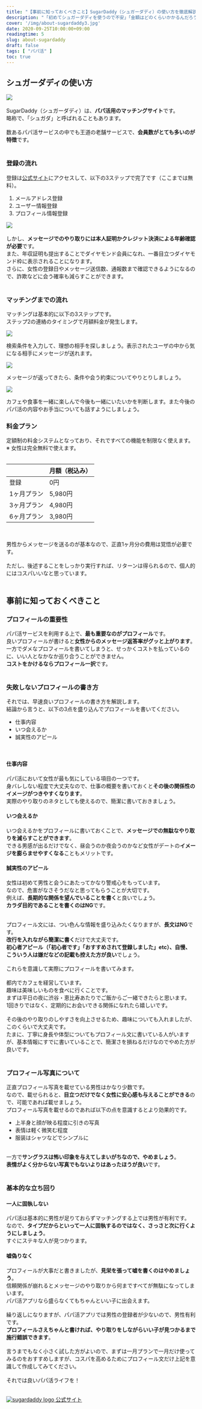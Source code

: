 ```yaml
---
title: "【事前に知っておくべきこと】SugarDaddy（シュガーダディ）の使い方を徹底解説"
description: "「初めてシュガーダディを使うので不安」「金額はどのくらいかかるんだろう」「事前に知っておいた方がいいことがあれば知りたい」という男性に向けて、シュガーダディの使い方から、料金体系、事前に知っておくべきことを徹底解説します。"
cover: '/img/about-sugardaddy3.jpg'
date: 2020-09-25T10:00:00+09:00
readingtime: 5
slug: about-sugardaddy
draft: false
tags: [ "パパ活" ]
toc: true
---
```


## シュガーダディの使い方
<img src="/img/about-sugardaddy.jpg" /><br>
<br>
SugarDaddy（シュガーダディ）は、<b class="marker_yellow">パパ活用のマッチングサイト</b>です。<br>
略称で、「シュガダ」と呼ばれることもあります。<br>
<br>
数あるパパ活サービスの中でも王道の老舗サービスで、<b class="marker_yellow">会員数がとても多いのが特徴</b>です。<br>
<br>

### 登録の流れ
登録は<a href="https://sugardaddy.jp/" target="_blank" rel="nofollow">公式サイト</a>にアクセスして、以下の3ステップで完了です（ここまでは無料）。<br>
<ol class="summary">
  <li>メールアドレス登録</li>
  <li>ユーザー情報登録</li>
  <li>プロフィール情報登録</li>
</ol>

<img src="/img/sugardaddy-register.png" /><br>
<br>
しかし、<b class="marker_yellow">メッセージでのやり取りには本人証明かクレジット決済による年齢確認が必要</b>です。<br>
また、年収証明も提出することでダイヤモンド会員になれ、一番目立つダイヤモンド枠に表示されることになります。<br>
さらに、女性の登録日やメッセージ送信数、通報数まで確認できるようになるので、詐欺などに会う確率も減らすことができます。<br>
<br>

### マッチングまでの流れ
マッチングは基本的に以下の3ステップです。<br>
ステップ2の連絡のタイミングで月額料金が発生します。<br>
<div class="clearfix flow">
  <div class="step">
    <img src="/img/sugardaddy-step1.png" />
    <p>検索条件を入力して、理想の相手を探しましょう。表示されたユーザの中から気になる相手にメッセージが送れます。</p>
  </div>
  <div class="step">
    <img src="/img/sugardaddy-step2.png" />
    <p>メッセージが返ってきたら、条件や会う約束についてやりとりしましょう。</p>
  </div>
  <div class="step">
    <img src="/img/sugardaddy-step3.png" />
    <p>カフェや食事を一緒に楽しんで今後も一緒にいたいかを判断します。また今後のパパ活の内容やお手当についても話すようにしましょう。</p>
  </div>
</div>

### 料金プラン
定額制の料金システムとなっており、それですべての機能を制限なく使えます。<br>
※ 女性は完全無料で使えます。<br>
<br>
<table>
  <thead>
    <tr class="border-none">
    <th class="border-none"></th>
    <th class="">月額（税込み）</th>
    </tr>
  </thead>
  <tbody>
    <tr>
      <td class="black">登録</td>
      <td>0円</td>
    </tr>
    <tr>
      <td class="black">1ヶ月プラン</td>
      <td>5,980円</td>
    </tr>
    <tr>
      <td class="black">3ヶ月プラン</td>
      <td>4,980円</td>
    </tr>
    <tr>
      <td class="black">6ヶ月プラン</td>
      <td>3,980円</td>
    </tr>
  </tbody>
</table>
<br>

男性からメッセージを送るのが基本なので、正直1ヶ月分の費用は覚悟が必要です。<br>
<br>
ただし、後述することをしっかり実行すれば、リターンは得られるので、個人的にはコスパいいなと思っています。<br>
<br>

## 事前に知っておくべきこと

### プロフィールの重要性
パパ活サービスを利用する上で、<b class="marker_yellow">最も重要なのがプロフィール</b>です。<br>
良いプロフィールが書けると<b class="marker_yellow">女性からのメッセージ返答率がグッと上がります</b>。<br>
一方でダメなプロフィールを書いてしまうと、せっかくコストを払っているのに、いい人となかなか巡り合うことができません。<br>
<b class="marker_yellow">コストをかけるならプロフィール一択</b>です。<br>
<br>

### 失敗しないプロフィールの書き方
それでは、早速良いプロフィールの書き方を解説します。<br>
結論から言うと、以下の3点を盛り込んでプロフィールを書いてください。<br>
<ul class="summary">
  <li>仕事内容</li>
  <li>いつ会えるか</li>
  <li>誠実性のアピール</li>
</ul>
<br>

#### 仕事内容
パパ活において女性が最も気にしている項目の一つです。<br>
身バレしない程度で大丈夫なので、仕事の概要を書いておくと<b class="marker_yellow">その後の関係性のイメージがつきやすくなります</b>。<br>
実際のやり取りのネタとしても使えるので、簡潔に書いておきましょう。<br>

#### いつ会えるか
いつ会えるかをプロフィールに書いておくことで、<b class="marker_yellow">メッセージでの無駄なやり取りを減らすことができます</b>。<br>
できる男感が出るだけでなく、昼会うのか夜会うのかなど女性がデートの<b class="marker_yellow">イメージを膨らませやすくなる</b>こともメリットです。<br>

#### 誠実性のアピール
女性は初めて男性と会うにあたってかなり警戒心をもっています。<br>
なので、危害がなさそうだなと思ってもらうことが大切です。<br>
例えば、<b class="marker_yellow">長期的な関係を望んでいることを書く</b>と良いでしょう。<br>
<b class="marker_yellow">カラダ目的であることを書くのはNG</b>です。<br>

<br>
プロフィール文には、つい色んな情報を盛り込みたくなりますが、<b class="marker_yellow">長文はNG</b>です。<br>
<b class="marker_yellow">改行を入れながら簡潔に書く</b>だけで大丈夫です。<br>
<b class="marker_yellow">初心者アピール（「初心者です」「おすすめされて登録しました」etc）、自慢、こういう人は嫌だなどの記載も控えた方が良い</b>でしょう。<br>
<br>
これらを意識して実際にプロフィールを書いてみます。<br>
<br>
<div class="pre">
  都内でカフェを経営しています。<br>
  趣味は美味しいものを食べに行くことです。<br>
  まずは平日の夜に渋谷・恵比寿あたりでご飯からご一緒できたらと思います。<br>
  1回きりではなく、定期的にお会いできる関係になれたら嬉しいです。
</div>
<br>
その後のやり取りのしやすさを向上させるため、趣味についても入れましたが、このくらいで大丈夫です。<br>
たまに、丁寧に身長や体型についてもプロフィール文に書いている人がいますが、基本情報にすでに書いていることで、簡潔さを損ねるだけなのでやめた方が良いです。<br>
<br>

### プロフィール写真について
正直プロフィール写真を載せている男性はかなり少数です。<br>
なので、載せられると、<b class="marker_yellow">目立つだけでなく女性に安心感も与えることができる</b>ので、可能であれば載せましょう。<br>
プロフィール写真を載せるのであれば以下の点を意識するとより効果的です。<br>
<ul class="summary">
  <li>上半身と顔が映る程度に引きの写真</li>
  <li>表情は軽く微笑む程度</li>
  <li>服装はシャツなどでシンプルに</li>
</ul>
<br>
一方で<b class="marker_yellow">サングラスは怖い印象を与えてしまいがちなので、やめましょう</b>。<br>
<b class="marker_yellow">表情がよく分からない写真でもないよりはあったほうが良い</b>です。<br>
<br>

### 基本的な立ち回り

#### 一人に固執しない

パパ活は基本的に男性が足りておらずマッチングする上では男性が有利です。<br>
なので、<b class="marker_yellow">タイプだからといって一人に固執するのではなく、さっさと次に行くようにしましょう</b>。<br>
すぐにステキな人が見つかります。<br>

#### 嘘偽りなく

プロフィールが大事だと書きましたが、<b class="marker_yellow">見栄を張って嘘を書くのはやめましょう</b>。<br>
信頼関係が崩れるとメッセージのやり取りから何まですべてが無駄になってしまいます。<br>
パパ活アプリなら盛らなくてもちゃんといい子に出会えます。<br>
<br>
繰り返しになりますが、パパ活アプリでは男性の登録者が少ないので、男性有利です。<br>
<b class="marker_yellow">プロフィールさえちゃんと書ければ、やり取りをしながらいい子が見つかるまで施行錯誤できます</b>。<br>
<br>
言うまでもなく小さく試した方がよいので、まずは一月プランで一月だけ使ってみるのをおすすめしますが、コスパを高めるためにプロフィール文だけ上記を意識して作成してみてください。<br>
<br>
それでは良いパパ活ライフを！<br>
<br>

<div class="sticky-area sugardaddy">
  <a href="https://sugardaddy.jp/" target="_blank" rel="nofollow">
    <img src='/img/sugardaddy_logo.png' alt='sugardaddy logo' />
    公式サイト
  </a>
</div>
